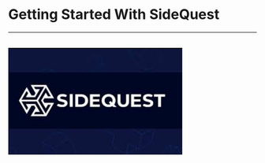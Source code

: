
# Getting Started With SideQuest<br>
---
<br>
<img height="70%" src="Images/SideQuestLogo.png" width="70%"/>